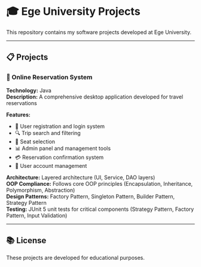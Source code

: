 # 🎓 Ege University Projects

This repository contains my software projects developed at Ege University.

---

## 📋 Projects

### 🚌 Online Reservation System
**Technology:** Java  
**Description:** A comprehensive desktop application developed for travel reservations

**Features:**
- 👤 User registration and login system
- 🔍 Trip search and filtering
- 💺 Seat selection
- 📊 Admin panel and management tools
- 💳 Reservation confirmation system
- 👥 User account management

**Architecture:** Layered architecture (UI, Service, DAO layers)  
**OOP Compliance:** Follows core OOP principles (Encapsulation, Inheritance, Polymorphism, Abstraction)  
**Design Patterns:** Factory Pattern, Singleton Pattern, Builder Pattern, Strategy Pattern  
**Testing:** JUnit 5 unit tests for critical components (Strategy Pattern, Factory Pattern, Input Validation)

---

## 📚 License

These projects are developed for educational purposes. 